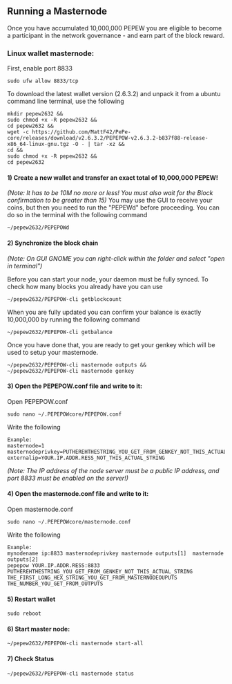 ## Running a Masternode

Once you have accumulated 10,000,000 PEPEW you are eligible to become a participant in the network governance - and earn part of the block reward. 

### Linux wallet masternode:
First, enable port 8833
```
sudo ufw allow 8833/tcp
```

To download the latest wallet version (2.6.3.2) and unpack it from a ubuntu command line terminal, use the following
```
mkdir pepew2632 &&
sudo chmod +x -R pepew2632 &&
cd pepew2632 &&
wget -c https://github.com/MattF42/PePe-core/releases/download/v2.6.3.2/PEPEPOW-v2.6.3.2-b837f88-release-x86_64-linux-gnu.tgz -O - | tar -xz &&
cd &&
sudo chmod +x -R pepew2632 &&
cd pepew2632
```

#### **1) Create a new wallet and transfer an exact total of 10,000,000 PEPEW!**
*(Note: It has to be 10M no more or less! You must also wait for the Block confirmation to be greater than 15)*
You may use the GUI to receive your coins, but then you need to run the "PEPEWd" before proceeding. You can do so in the terminal with the following command
```
~/pepew2632/PEPEPOWd
```

#### **2) Synchronize the block chain**
*(Note: On GUI GNOME you can right-click within the folder and select "open in terminal")*

Before you can start your node, your daemon must be fully synced. To check how many blocks you already have you can use 
```
~/pepew2632/PEPEPOW-cli getblockcount
```

When you are fully updated you can confirm your balance is exactly 10,000,000 by running the following command
```
~/pepew2632/PEPEPOW-cli getbalance
```

Once you have done that, you are ready to get your genkey which will be used to setup your masternode.
```
~/pepew2632/PEPEPOW-cli masternode outputs &&
~/pepew2632/PEPEPOW-cli masternode genkey
```

#### **3) Open the PEPEPOW.conf file and write to it:**

Open PEPEPOW.conf
```
sudo nano ~/.PEPEPOWcore/PEPEPOW.conf
```

Write the following
```
Example:
masternode=1
masternodeprivkey=PUTHEREHTHESTRING_YOU_GET_FROM_GENKEY_NOT_THIS_ACTUAL_STRING
externalip=YOUR.IP.ADDR.RESS_NOT_THIS_ACTUAL_STRING
```
*(Note: The IP address of the node server must be a public IP address, and port 8833 must be enabled on the server!)*

#### **4) Open the masternode.conf file and write to it:**

Open masternode.conf
```
sudo nano ~/.PEPEPOWcore/masternode.conf
```

Write the following
```
Example:
mynodename ip:8833 masternodeprivkey masternode outputs[1]  masternode outputs[2]
pepepow YOUR.IP.ADDR.RESS:8833 PUTHEREHTHESTRING_YOU_GET_FROM_GENKEY_NOT_THIS_ACTUAL_STRING THE_FIRST_LONG_HEX_STRING_YOU_GET_FROM_MASTERNODEOUPUTS  THE_NUMBER_YOU_GET_FROM_OUTPUTS
```

#### **5) Restart wallet**
```
sudo reboot
```

#### **6) Start master node:**
```
~/pepew2632/PEPEPOW-cli masternode start-all
```

#### **7) Check Status**
```
~/pepew2632/PEPEPOW-cli masternode status
```
